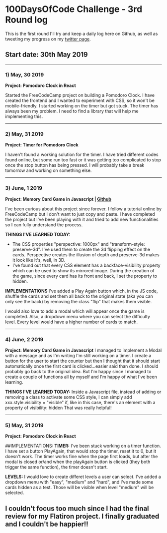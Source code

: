 # 100DaysOfCode Challenge - 3rd Round log

This is the first round I'll try and keep a daily log here on Github, as well as tweeting my progress on my [twitter page](https://twitter.com/ValeriaRagonese).

## Start date: 30th May 2019
------

### 1) May, 30 2019
**Project: Pomodoro Clock in React**


Started the FreeCodeCamp project on building a Pomodoro Clock. I have created the frontend and I wanted to experiment with CSS, so it won't be mobile-friendly. I started working on the timer but got stuck. The timer has always been my problem. I need to find a library that will help me implementing this.

------


### 2) May, 31 2019
**Project: Timer for Pomodoro Clock**

I haven't found a working solution for the timer. I have tried different codes found online, but some run too fast or it was getting too complicated to stop once the stop button has being pressed.
I will probably take a break tomorrow and working on something else.

------

### 3) June, 1 2019
**Project: Memory Card Game in Javascript | [Github](https://github.com/morwen80/bttf-memory-card)**

I've been curious about this project since forever. I follow a tutorial online by FreeCodeCamp but I don't want to just copy and paste. I have completed the project but I've been playing with it and tried to add new functionalities so I can fully understand the process.

**THINGS I'VE LEARNED TODAY:**
- The CSS properties "perspective: 1000px" and "transform-style: preserve-3d". I've used them to create the 3d flipping effect on the cards. Perspective creates the illusion of depth and preserve-3d makes it look like it's, well, in 3D. 
- I've found out that every CSS element has a backface-visibility property which can be used to show its mirrored image. During the creation of the game, since every card has its front and back, I set the property to hidden.

**IMPLEMENTATIONS**
I've added a Play Again button which, in the JS code, shuffle the cards and set them all back to the original state (aka you can only see the back) by removing the class "flip" that makes them visible.

I would also love to add a modal which will appear once the game is completed.
Also, a dropdown menu where you can select the difficulty level. Every level would have a higher number of cards to match.

------

### 4) June, 2 2019
**Project: Memory Card Game in Javascript**
I managed to implement a Modal with a message and as I'm writing I'm still working on a timer.
I create a button for the user to start the counter but then I thought that it should start automatically once the first card is clicked...easier said than done. I should probably go back to the original idea.
But I'm happy since I managed to create a couple of functions all by myself and I'm happy of what I've been learning.

**THINGS I'VE LEARNED TODAY:**
Inside a Javascript file, instead of adding or removing a class to activate some CSS style, I can simply add xxx.style.visibility = "visible" if, like in this case, there's an element with a property of visibility: hidden
That was really helpful!

---

### 5) May, 31 2019
**Project: Pomodoro Clock in React**


##IMPLEMENTATIONS:
**TIMER:** I've been stuck working on a timer function. I have set a button PlayAgain, that would stop the timer, reset it to 0, but it doesn't work.
The timer works fine when the page first loads, but after the modal is closed or/and when the playAgain button is clicked (they both trigger the same function), the timer doesn't start.

**LEVELS:** I would love to create differet levels a user can select. I've added a dropdown menu with "easy", "medium" and "hard", and I've made some cards hidden as a test. Those will be visible when level "medium" will be selected.

I couldn't focus too much since I had the final review for my Flatiron project. I finally graduated and I couldn't be happier!!
------
